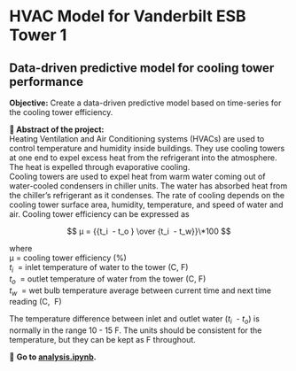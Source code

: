 # HVAC Model for Vanderbilt ESB Tower 1

<h2> Data-driven predictive model for cooling tower performance </h2>

**Objective:** Create a data-driven predictive model based on time-series for the cooling tower efficiency. <br/>

**:pushpin: Abstract of the project:**</br>
Heating Ventilation and Air Conditioning systems (HVACs) are used to control temperature and humidity inside buildings. They use cooling towers at one end to expel excess heat from the refrigerant into the atmosphere. The heat is expelled through evaporative cooling. <br/>
Cooling towers are used to expel heat from warm water coming out of water-cooled condensers in chiller units. The water has absorbed heat from the chiller’s refrigerant as it condenses. The rate of cooling depends on the cooling tower surface area, humidity, temperature, and speed of water and air. Cooling tower efficiency can be expressed as

$$ μ = {{t_i  - t_o } \over {t_i  - t_w}}\*100 $$

where <br/>
μ = cooling tower efficiency (%) <br/>
$t_i$  = inlet temperature of water to the tower (C, F) <br/>
$t_o$  = outlet temperature of water from the tower (C, F) <br/>
$t_w$  = wet bulb temperature average between current time and next time reading (C,  F) <br/>

The temperature difference between inlet and outlet water ($t_i$  - $t_o$) is normally in the range 10 - 15 F. The units should be consistent for the temperature, but they can be kept as F throughout.

:flashlight: **Go to [analysis.ipynb](analysis.ipynb).**
